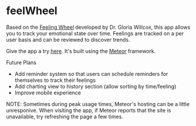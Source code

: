 feelWheel
=========
Based on the [Feeling Wheel](http://blogs.edweek.org/teachers/coaching_teachers/2014/03/cultivating_emotional_resilien.html) developed by Dr. Gloria Willcox, this app allows you to track your emotional state over time. Feelings are tracked on a per user basis and can be reviewed to discover trends.

Give the app a try [here](http://feelwheel.meteor.com/). It's built using the [Meteor](http://www.meteor.com) framework.

Future Plans
- Add reminder system so that users can schedule reminders for themselves to track their feelings
- Add charting view to history section (allow sorting by time/feeling)
- Improve mobile experience

NOTE:
Sometimes during peak usage times, Meteor's hosting can be a little unresponive. When visiting the app, if Meteor reports that the site is unavailable, try refreshing the page a few times.
